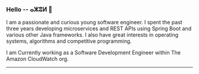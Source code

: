 ### Hello -- ⴰⵣⵓⵍ 👋

I am a passionate and curious young software engineer. I spent the past three years developing microservices and REST APIs using Spring Boot and various other Java frameworks.
I also have great interests in operating systems, algorithms and competitive programming.  

I am Currently working as a Software Development Engineer within The Amazon CloudWatch org.  

---
